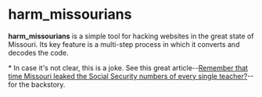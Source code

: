 # harm_missourians
**harm_missourians** is a simple tool for hacking websites in the great state of Missouri. Its key feature is a multi-step process in which it converts and decodes the code.

\* In case it's not clear, this is a joke. See this great article--[Remember that time Missouri leaked the Social Security numbers of every single teacher?](https://ritcyberselfdefense.wordpress.com/2024/02/19/remember-that-time-missouri-leaked-the-social-security-numbers-of-every-single-teacher/)--for the backstory.
